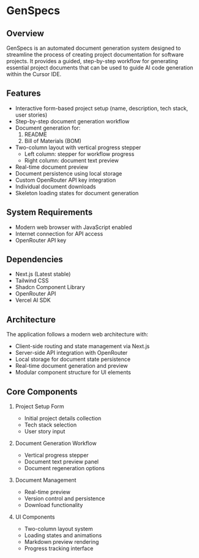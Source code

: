 # GenSpecs

## Overview
GenSpecs is an automated document generation system designed to streamline the process of creating project documentation for software projects. It provides a guided, step-by-step workflow for generating essential project documents that can be used to guide AI code generation within the Cursor IDE.

## Features
- Interactive form-based project setup (name, description, tech stack, user stories)
- Step-by-step document generation workflow
- Document generation for:
  1. README
  2. Bill of Materials (BOM)
- Two-column layout with vertical progress stepper
  - Left column: stepper for workflow progress
  - Right column: document text preview
- Real-time document preview
- Document persistence using local storage
- Custom OpenRouter API key integration
- Individual document downloads
- Skeleton loading states for document generation

## System Requirements
- Modern web browser with JavaScript enabled
- Internet connection for API access
- OpenRouter API key

## Dependencies
- Next.js (Latest stable)
- Tailwind CSS
- Shadcn Component Library
- OpenRouter API
- Vercel AI SDK

## Architecture
The application follows a modern web architecture with:
- Client-side routing and state management via Next.js
- Server-side API integration with OpenRouter
- Local storage for document state persistence
- Real-time document generation and preview
- Modular component structure for UI elements

## Core Components
1. Project Setup Form
   - Initial project details collection
   - Tech stack selection
   - User story input

2. Document Generation Workflow
   - Vertical progress stepper
   - Document text preview panel
   - Document regeneration options

3. Document Management
   - Real-time preview
   - Version control and persistence
   - Download functionality

4. UI Components
   - Two-column layout system
   - Loading states and animations
   - Markdown preview rendering
   - Progress tracking interface
